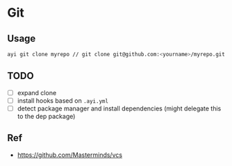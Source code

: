 # Git

## Usage

````bash
ayi git clone myrepo // git clone git@github.com:<yourname>/myrepo.git
````

## TODO

- [ ] expand clone
- [ ] install hooks based on `.ayi.yml`
- [ ] detect package manager and install dependencies (might delegate this to the dep package)

## Ref

- https://github.com/Masterminds/vcs